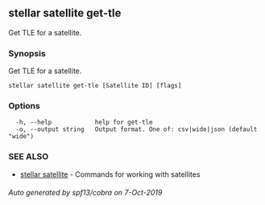 ## stellar satellite get-tle

Get TLE for a satellite.

### Synopsis

Get TLE for a satellite.

```
stellar satellite get-tle [Satellite ID] [flags]
```

### Options

```
  -h, --help            help for get-tle
  -o, --output string   Output format. One of: csv|wide|json (default "wide")
```

### SEE ALSO

* [stellar satellite](stellar_satellite.md)	 - Commands for working with satellites

###### Auto generated by spf13/cobra on 7-Oct-2019
